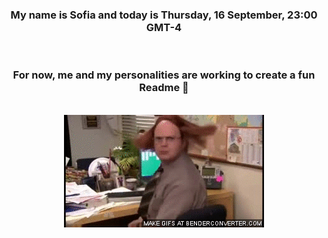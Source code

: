 


<div align="center">
<h3 >My name is Sofia and today is Thursday, 16 September, 23:00 GMT-4</h3><br>
<h3 >For now, me and my personalities are working to create a fun Readme 👋
</h3><br>
<img src='img/dwight.gif' alt='working...'/>
</div>
